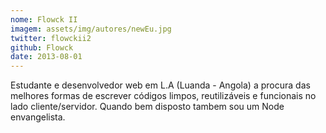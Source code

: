 ```yaml
---
nome: Flowck II
imagem: assets/img/autores/newEu.jpg
twitter: flowckii2
github: Flowck
date: 2013-08-01
---
```


Estudante e desenvolvedor web em L.A (Luanda - Angola) a procura das melhores formas de escrever códigos limpos, reutilizáveis e funcionais no lado cliente/servidor. Quando bem disposto tambem sou um Node envangelista.